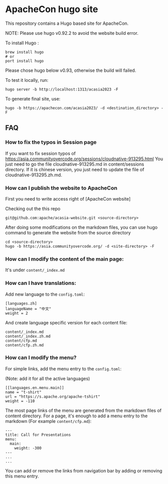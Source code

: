# ApacheCon hugo site

This repository contains a Hugo based site for ApacheCon.

NOTE: Please use hugo v0.92.2 to avoid the website build error.

To install Hugo :

```
brew install hugo
# or
port install hugo
```

Please chose hugo below v0.93, otherwise the build will failed.  

To test it locally, run:

```
hugo server -b http://localhost:1313/acasia2023 -F
```

To generate final site, use:


```
hugo -b https://apachecon.com/acasia2023/ -d <destination_directory> -F
```

## FAQ

### How to fix the typos in Session page
If you want to fix session typos of https://asia.communityovercode.org/sessions/cloudnative-913295.html
You just need to go the file cloudnative-913295.md in content/sessions directory.
If it is chinese version, you just need to update the file of cloudnative-913295.zh.md.


### How can I publish the website to ApacheCon
First you need to write access right of [ApacheCon website]

Checking out the this repo
```
git@github.com:apache/acasia-website.git <source-directory>
```

After doing some modifications on the markdown files, you can use hugo command to generate the website from the source directory
```
cd <source-directory>
hugo -b https://asia.communityovercode.org/ -d <site-directory> -F
```


### How can I modify the content of the main page:

It's under `content/_index.md`

### How can I have translations:

Add new language to the `config.toml`:

```
[languages.zh]
languageName = "中文"
weight = 2
```

And create language specific version for each content file:

```
content/_index.md
content/_index.zh.md
content/cfp.md
content/cfp.zh.md
```

### How can I modify the menu?

For simple links, add the menu entry to the `config.toml`:

(Note: add it for all the active languages)

```
[[languages.en.menu.main]]
name = "t-shirt"
url = "https://s.apache.org/apache-tshirt"
weight = -110
```

The most page links of the menu are generated from the markdown files of content directory.
For a page, it's enough to add a menu entry to the markdown (For example `content/cfp.md`):

```
---
title: Call for Presentations
menu:
  main:
    weight: -300
---
...
...
```

You can add or remove the links from navigation bar by adding or removing this menu entry.
